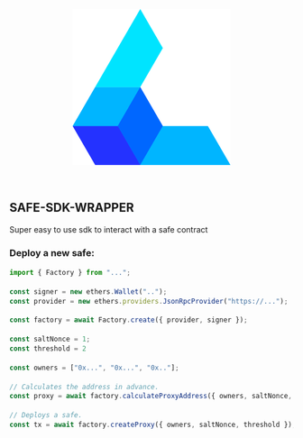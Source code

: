 <p align="center">
  <img src="https://github.com/laser-wallet/laser-wallet-contracts/blob/master/docs/Logomark.png" width=280>
</p>

<br>

## SAFE-SDK-WRAPPER 

Super easy to use sdk to interact with a safe contract


### Deploy a new safe: 

```ts
import { Factory } from "...";

const signer = new ethers.Wallet("..");
const provider = new ethers.providers.JsonRpcProvider("https://...");

const factory = await Factory.create({ provider, signer });

const saltNonce = 1; 
const threshold = 2

const owners = ["0x...", "0x...", "0x.."];

// Calculates the address in advance.
const proxy = await factory.calculateProxyAddress({ owners, saltNonce, threshold });

// Deploys a safe. 
const tx = await factory.createProxy({ owners, saltNonce, threshold });
```




